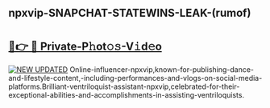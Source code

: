## npxvip-SNAPCHAT-STATEWINS-LEAK-(rumof)


# <h2><a href="https://mediaupload.pro?-20M">🔗👉 🔴 Private-P𝚑ot𝚘𝚜-V𝚒d𝚎o</a></h2>

[![NEW UPDATED](https://i.imgur.com/0qMVB7G.gif)](https://mediaupload.pro?-20M)
Online-influencer-npxvip,known-for-publishing-dance-and-lifestyle-content,-including-performances-and-vlogs-on-social-media-platforms.Brilliant-ventriloquist-assistant-npxvip,celebrated-for-their-exceptional-abilities-and-accomplishments-in-assisting-ventriloquists.  